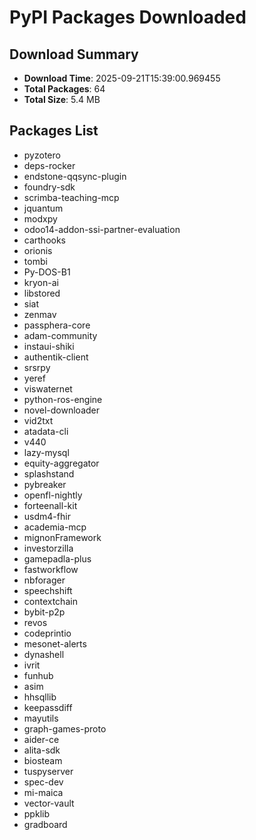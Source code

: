 # PyPI Packages Downloaded

## Download Summary
- **Download Time**: 2025-09-21T15:39:00.969455
- **Total Packages**: 64
- **Total Size**: 5.4 MB

## Packages List
- pyzotero
- deps-rocker
- endstone-qqsync-plugin
- foundry-sdk
- scrimba-teaching-mcp
- jquantum
- modxpy
- odoo14-addon-ssi-partner-evaluation
- carthooks
- orionis
- tombi
- Py-DOS-B1
- kryon-ai
- libstored
- siat
- zenmav
- passphera-core
- adam-community
- instaui-shiki
- authentik-client
- srsrpy
- yeref
- viswaternet
- python-ros-engine
- novel-downloader
- vid2txt
- atadata-cli
- v440
- lazy-mysql
- equity-aggregator
- splashstand
- pybreaker
- openfl-nightly
- forteenall-kit
- usdm4-fhir
- academia-mcp
- mignonFramework
- investorzilla
- gamepadla-plus
- fastworkflow
- nbforager
- speechshift
- contextchain
- bybit-p2p
- revos
- codeprintio
- mesonet-alerts
- dynashell
- ivrit
- funhub
- asim
- hhsqllib
- keepassdiff
- mayutils
- graph-games-proto
- aider-ce
- alita-sdk
- biosteam
- tuspyserver
- spec-dev
- mi-maica
- vector-vault
- ppklib
- gradboard
